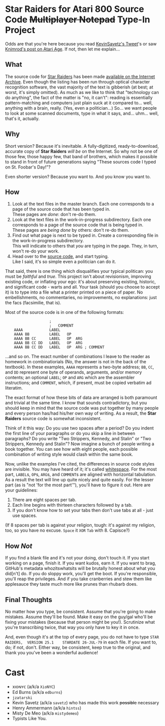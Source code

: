 Star Raiders for Atari 800 Source Code ~~Multiplayer Notepad~~ Type-In Project
==============================================================================

Odds are that you're here because you read [KevinSavetz's Tweet](https://twitter.com/KevinSavetz/status/654837470157139968)'s or saw [Knimrod's post on Atari Age](http://atariage.com/forums/topic/243904-star-raiders-source-code-to-be-released).  If not, then let me explain...

What
----
The source code for [Star Raiders](https://en.wikipedia.org/wiki/Star_Raiders) has been made [available on the Internet Archive](https://archive.org/details/AtariStarRaidersSourceCode).  Even though the listing has been run through optical character recognition software, the vast majority of the text is gibberish (at best; at worst, it's simply omitted).  As much as we like to think that "technology can do anything", the fact of the matter is "no, it can't": reading is essentially pattern-matching and computers just plain suck at it compared to... well, anything with a brain, really.  (Yes, even a politician...)  So... we want people to look at some scanned documents, type in what it says, and... uhm... well, that's it, actually.

Why
---
Short version?  Because it's inevitable.  A fully-digitized, ready-to-download, accurate copy of **Star Raiders** *will be* on the Internet.  So why not be one of those few, those happy few, that band of brothers, which makes it possible to stand in front of future generations saying "These sources code I typed on St. Foobar's Day!"?

Even shorter version?  Because you want to.  And you know you want to.

How
---
 1. Look at the text files in the master branch.  Each one corresponds to a page of the source code that has been typed in.<br />These pages are _done_: don't re-do them.
 2. Look at the text files in the work-in-progress subdirectory.  Each one corresponds to a page of the source code that is being typed in.<br />These pages are _being done_ by others: don't re-do them.
 3. Find out what page is next to be typed in.  Create a corresponding file in the work-in-progress subdirectory.<br />This will indicate to others that *you* are typing in the page.  They, in turn, won't re-do your work.
 4. Head over to the [source code](https://archive.org/details/AtariStarRaidersSourceCode), and start typing.<br />Like I said, it's so simple even a politician can do it.  

That said, there is one thing which disqualifies your typical politican: you must be *faithful* and *true*.  This project isn't about revisionism, improving existing code, or inflating your ego: it's about preserving existing, historic, and significant code - warts and all.  Your task (should you choose to accept it) is to type into a file what a printer printed on a piece of paper.  No embellishments, no commentaries, no improvements, no explanations: just the facs (facsimilie, that is).

Most of the source code is in one of the following formats:
```
                 	;
                 	;	COMMENT
    AAAA         	LABEL
    AAAA BB      	LABEL	OP
    AAAA BB CC   	LABEL	OP	ARG
    AAAA BB CC DD	LABEL	OP	ARG
    AAAA BB CC DD	LABEL	OP	ARG	; COMMENT
```
...and so on.  The exact number of combinations I leave to the reader as homework in combinatiorials (No, the answer is not in the back of the textbook).  In these examples, `AAAA` represents a two-byte address; `BB`, `CC`, and `DD` represent one byte of operands, arguments, and/or memory contents; an optional `LABEL`; `OP` and `ARG` which are the assembler instructions; and `COMMENT`, which, if present, must be copied verbatim ad literatim.

The exact format of how these bits of data are arranged is both paramount and trivial at the same time.  I know that sounds contradictory, but you should keep in mind that the source code was put together by many people and every person has/had his/her own way of writing.  As a result, the **Star Raiders** source code is somewhat inconsistent.

Think of it this way: Do you use two spaces after a period?  Do you indent the first line of your paragraphs or do you skip a line in between paragraphs?  Do you write "Two Strippers, Kennedy, and Stalin" or "Two Strippers, Kennedy and Stalin"?   Now imagine a bunch of people writing a book together.  You can see how with eight people, each possible combination of writing style would clash within the same book.

Now, unlike the examples I've cited, the differences in source code styles are invisible.  You may have heard of it; it's called [whitespace](https://en.wikipedia.org/wiki/Whitespace_character#Computing_applications).  For the most part, `LABEL`s, `OP`s, `ARG`s, and `COMMENT`s are aligned with horizontal tabulation.  As a result the text will line up quite nicely and quite easily.  For the lesser part (as is "not 'for the most part'"), you'll have to figure it out.  Here are your guidelines:

 1. There are eight spaces per tab.
 2. Each line begins with thirteen characters followed by a tab.
 3. If you don't know how to set your tabs then don't use tabs at all - just use spaces.

(If 8 spaces per tab is against your religion, tough: it's against my religion, too, so you have no excuse.  `Space` it `XOR` `Tab` with 8.  Capisce?)

How *Not*
---------
If you find a blank file and it's not your doing, don't touch it.  If you start working on a page, finish it.  If you want kudos, earn it.  If you want to brag, GitHub's metadata whozitswhatsits will be brutally honest about what you did[n't] do.  If you do sloppy work, you'll get the boot.  If you're responsible, you'll reap the privileges.  And if you take cranberries and stew them like applesauce they taste much more like prunes than rhubarb does.

Final Thoughts
--------------
No matter how you type, be consistent.  Assume that you're going to make mistakes.  Assume they'll be found.  Make it easy on the guy/gal who'll be fixing your mistakes (because that person might be you!).  Scrutinize what you're transcribing twice, that way you only have to key it in once.

And, even though it's at the top of every page, you do not have to type `STAR RAIDERS,	VERSION 25.1	STARDATE 26-JUL-79` in each file.  If you want to, do; if not, don't.  Either way, be consistent, keep true to the original, and thank you you've been a wonderful audience!

Cast
=================
 * xıoɴʏᴄ (a/k/a `XioNYC`)
 * Ed Burns (a/k/a `edburns`)
 * `jzatarski` 
 * Kevin Savetz (a/k/a `savetz`) who has made this work ~~possible~~ necessary
 * Henry Ammermann (a/k/a `hintss`)
 * Misty De Meo (a/k/a `mistydemeo`)
 * Typists Like You.
